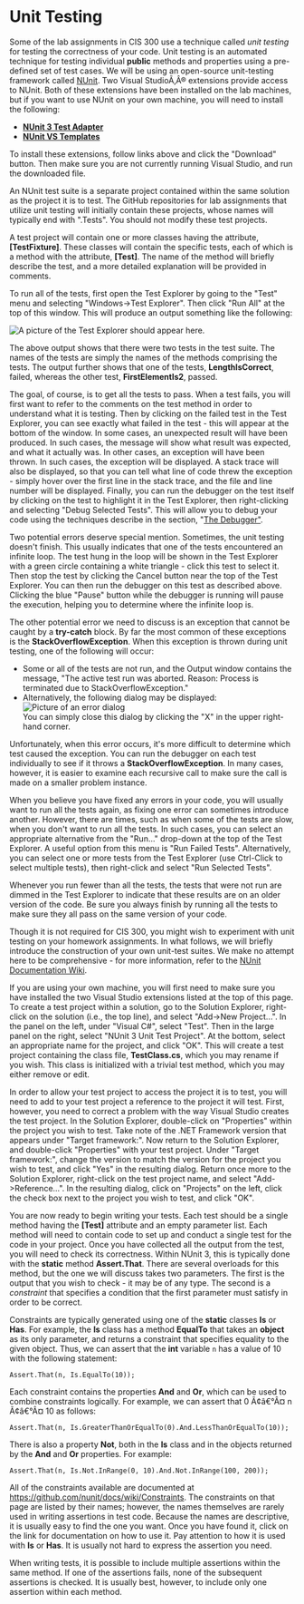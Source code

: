 # Unit Testing

Some of the lab assignments in CIS 300 use a technique called *unit
testing* for testing the correctness of your code. Unit testing is an
automated technique for testing individual **public** methods and
properties using a pre-defined set of test cases. We will be using an
open-source unit-testing framework called [NUnit](http://nunit.org/).
Two Visual StudioÃ‚Â® extensions provide access to NUnit. Both of these
extensions have been installed on the lab machines, but if you want to
use NUnit on your own machine, you will need to install the following:

  - [**NUnit 3 Test
    Adapter**](https://marketplace.visualstudio.com/items?itemName=NUnitDevelopers.NUnit3TestAdapter)
  - [**NUnit VS
    Templates**](https://marketplace.visualstudio.com/items?itemName=NUnitDevelopers.NUnitTemplatesforVisualStudio)

To install these extensions, follow links above and click the "Download"
button. Then make sure you are not currently running Visual Studio, and
run the downloaded file.

An NUnit test suite is a separate project contained within the same
solution as the project it is to test. The GitHub repositories for lab
assignments that utilize unit testing will initially contain these
projects, whose names will typically end with ".Tests". You should not
modify these test projects.

A test project will contain one or more classes having the attribute,
**\[TestFixture\]**. These classes will contain the specific tests, each
of which is a method with the attribute, **\[Test\]**. The name of the
method will briefly describe the test, and a more detailed explanation
will be provided in comments.

To run all of the tests, first open the Test Explorer by going to the
"Test" menu and selecting "Windows-\>Test Explorer". Then click "Run
All" at the top of this window. This will produce an output something
like the following:

![A picture of the Test Explorer should appear here.](test-explorer.jpg)

The above output shows that there were two tests in the test suite. The
names of the tests are simply the names of the methods comprising the
tests. The output further shows that one of the tests,
**LengthIsCorrect**, failed, whereas the other test,
**FirstElementIs2**, passed.

The goal, of course, is to get all the tests to pass. When a test fails,
you will first want to refer to the comments on the test method in order
to understand what it is testing. Then by clicking on the failed test in
the Test Explorer, you can see exactly what failed in the test - this
will appear at the bottom of the window. In some cases, an unexpected
result will have been produced. In such cases, the message will show
what result was expected, and what it actually was. In other cases, an
exception will have been thrown. In such cases, the exception will be
displayed. A stack trace will also be displayed, so that you can tell
what line of code threw the exception - simply hover over the first line
in the stack trace, and the file and line number will be displayed.
Finally, you can run the debugger on the test itself by clicking on the
test to highlight it in the Test Explorer, then right-clicking and
selecting "Debug Selected Tests". This will allow you to debug your code
using the techniques describe in the section, "[The
Debugger"](/~rhowell/DataStructures/redirect/debugger).

Two potential errors deserve special mention. Sometimes, the unit
testing doesn't finish. This usually indicates that one of the tests
encountered an infinite loop. The test hung in the loop will be shown in
the Test Explorer with a green circle containing a white triangle -
click this test to select it. Then stop the test by clicking the Cancel
button near the top of the Test Explorer. You can then run the debugger
on this test as described above. Clicking the blue "Pause" button while
the debugger is running will pause the execution, helping you to
determine where the infinite loop is.

The other potential error we need to discuss is an exception that cannot
be caught by a **try-catch** block. By far the most common of these
exceptions is the **StackOverflowException**. When this exception is
thrown during unit testing, one of the following will occur:

  - Some or all of the tests are not run, and the Output window contains
    the message, "The active test run was aborted. Reason: Process is
    terminated due to StackOverflowException."
  - Alternatively, the following dialog may be displayed:  
    ![Picture of an error
    dialog](testhost.x86-has-stopped-working.JPG)  
    You can simply close this dialog by clicking the "X" in the upper
    right-hand corner.

Unfortunately, when this error occurs, it's more difficult to determine
which test caused the exception. You can run the debugger on each test
individually to see if it throws a **StackOverflowException**. In many
cases, however, it is easier to examine each recursive call to make sure
the call is made on a smaller problem instance.

When you believe you have fixed any errors in your code, you will
usually want to run all the tests again, as fixing one error can
sometimes introduce another. However, there are times, such as when some
of the tests are slow, when you don't want to run all the tests. In such
cases, you can select an appropriate alternative from the "Run..."
drop-down at the top of the Test Explorer. A useful option from this
menu is "Run Failed Tests". Alternatively, you can select one or more
tests from the Test Explorer (use Ctrl-Click to select multiple tests),
then right-click and select "Run Selected Tests".

Whenever you run fewer than all the tests, the tests that were not run
are dimmed in the Test Explorer to indicate that these results are on an
older version of the code. Be sure you always finish by running all the
tests to make sure they all pass on the same version of your code.

Though it is not required for CIS 300, you might wish to experiment with
unit testing on your homework assignments. In what follows, we will
briefly introduce the construction of your own unit-test suites. We make
no attempt here to be comprehensive - for more information, refer to the
[NUnit Documentation Wiki](https://github.com/nunit/docs/wiki).

If you are using your own machine, you will first need to make sure you
have installed the two Visual Studio extensions listed at the top of
this page. To create a test project within a solution, go to the
Solution Explorer, right-click on the solution (i.e., the top line), and
select "Add-\>New Project...". In the panel on the left, under "Visual
C#", select "Test". Then in the large panel on the right, select "NUnit
3 Unit Test Project". At the bottom, select an appropriate name for the
project, and click "OK". This will create a test project containing the
class file, **TestClass.cs**, which you may rename if you wish. This
class is initialized with a trivial test method, which you may either
remove or edit.

In order to allow your test project to access the project it is to test,
you will need to add to your test project a reference to the project it
will test. First, however, you need to correct a problem with the way
Visual Studio creates the test project. In the Solution Explorer,
double-click on "Properties" within the project you wish to test. Take
note of the .NET Framework version that appears under "Target
framework:". Now return to the Solution Explorer, and double-click
"Properties" with your test project. Under "Target framework:", change
the version to match the version for the project you wish to test, and
click "Yes" in the resulting dialog. Return once more to the Solution
Explorer, right-click on the test project name, and select
"Add-\>Reference...". In the resulting dialog, click on "Projects" on
the left, click the check box next to the project you wish to test, and
click "OK".

You are now ready to begin writing your tests. Each test should be a
single method having the **\[Test\]** attribute and an empty parameter
list. Each method will need to contain code to set up and conduct a
single test for the code in your project. Once you have collected all
the output from the test, you will need to check its correctness. Within
NUnit 3, this is typically done with the **static** method
**Assert.That**. There are several overloads for this method, but the
one we will discuss takes two parameters. The first is the output that
you wish to check - it may be of any type. The second is a *constraint*
that specifies a condition that the first parameter must satisfy in
order to be correct.

Constraints are typically generated using one of the **static** classes
**Is** or **Has**. For example, the **Is** class has a method
**EqualTo** that takes an **object** as its only parameter, and returns
a constraint that specifies equality to the given object. Thus, we can
assert that the **int** variable `n` has a value of 10 with the
following statement:

    Assert.That(n, Is.EqualTo(10));

Each constraint contains the properties **And** and **Or**, which can be
used to combine constraints logically. For example, we can assert that 0
Ã¢â€°Â¤ n Ã¢â€°Â¤ 10 as follows:

    Assert.That(n, Is.GreaterThanOrEqualTo(0).And.LessThanOrEqualTo(10));

There is also a property **Not**, both in the **Is** class and in the
objects returned by the **And** and **Or** properties. For example:

    Assert.That(n, Is.Not.InRange(0, 10).And.Not.InRange(100, 200));

All of the constraints available are documented at
<https://github.com/nunit/docs/wiki/Constraints>. The constraints on
that page are listed by their names; however, the names themselves are
rarely used in writing assertions in test code. Because the names are
descriptive, it is usually easy to find the one you want. Once you have
found it, click on the link for documentation on how to use it. Pay
attention to how it is used with **Is** or **Has**. It is usually not
hard to express the assertion you need.

When writing tests, it is possible to include multiple assertions within
the same method. If one of the assertions fails, none of the subsequent
assertions is checked. It is usually best, however, to include only one
assertion within each method.
